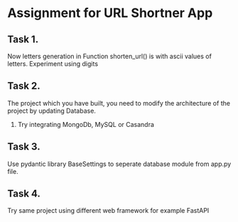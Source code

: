 # Assignment for URL Shortner App

## Task 1.
Now letters generation in Function shorten_url() is with ascii values of letters. Experiment using digits

## Task 2.

The project which you have built, you need to modify the architecture of the project by updating Database.

1. Try integrating MongoDb, MySQL or Casandra

## Task 3.

Use pydantic library BaseSettings to seperate database module from app.py file.

## Task 4.

Try same project using different web framework for example FastAPI


